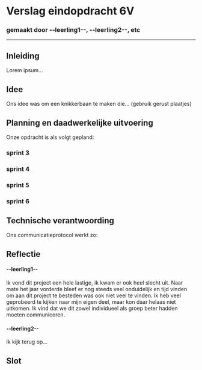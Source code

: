 # Verslag eindopdracht 6V
### gemaakt door --leerling1--, --leerling2--, etc

---

## Inleiding
Lorem ipsum...



## Idee
Ons idee was om een knikkerbaan te maken die...
(gebruik gerust plaatjes)



## Planning en daadwerkelijke uitvoering
Onze opdracht is als volgt gepland:

### sprint 3

### sprint 4

### sprint 5

### sprint 6



## Technische verantwoording
Ons communicatieprotocol werkt zo:



## Reflectie
#### --leerling1--
Ik vond dit project een hele lastige, ik kwam er ook heel slecht uit. Naar mate het jaar vorderde bleef er nog steeds veel onduidelijk en tijd vinden om aan dit project te besteden was ook niet veel te vinden. Ik heb veel geprobeerd te kijken naar mijn eigen deel, maar kon daar helaas niet uitkomen. Ik vind dat we dit zowel individueel als groep beter hadden moeten communiceren.

#### --leerling2--
Ik kijk terug op...



## Slot
